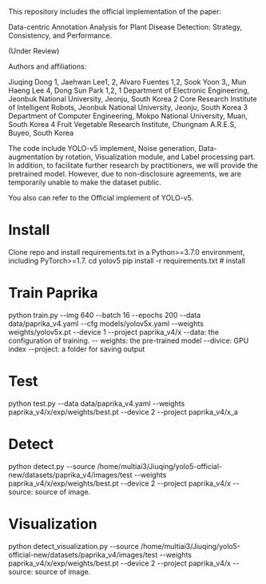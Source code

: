 This repository includes the official implementation of the paper:

Data-centric Annotation Analysis for Plant Disease Detection: Strategy, Consistency, and Performance.

(Under Review)

Authors and affiliations:

Jiuqing Dong 1, Jaehwan Lee1, 2, Alvaro Fuentes 1,2, Sook Yoon 3,, Mun Haeng Lee 4, Dong Sun Park 1,2, 1 Department of Electronic Engineering, Jeonbuk National University, Jeonju, South Korea 2 Core Research Institute of Intelligent Robots, Jeonbuk National University, Jeonju, South Korea 3 Department of Computer Engineering, Mokpo National University, Muan, South Korea 4 Fruit Vegetable Research Institute, Chungnam A.R.E.S, Buyeo, South Korea

The code include YOLO-v5 implement, Noise generation, Data-augmentation by rotation, Visualization module, and Label processing part. In addition, to facilitate further research by practitioners, we will provide the pretrained model. However, due to non-disclosure agreements, we are temporarily unable to make the dataset public.

You also can refer to the Official implement of YOLO-v5.

# Install

Clone repo and install requirements.txt in a Python>=3.7.0 environment, including PyTorch>=1.7.
cd yolov5
pip install -r requirements.txt  # install

# Train Paprika

python train.py --img 640 --batch 16 --epochs 200 --data data/paprika_v4.yaml --cfg models/yolov5x.yaml --weights weights/yolov5x.pt --device 1 --project paprika_v4/x
--data: the configuration of training.
-- weights: the pre-trained model
--divice: GPU index
--project: a folder for saving output

# Test
python test.py --data data/paprika_v4.yaml --weights paprika_v4/x/exp/weights/best.pt --device 2 --project paprika_v4/x_a

# Detect
python detect.py --source /home/multiai3/Jiuqing/yolo5-official-new/datasets/paprika_v4/images/test --weights paprika_v4/x/exp/weights/best.pt --device 2 --project paprika_v4/x
--source: source of image. 

# Visualization
python detect_visualization.py --source /home/multiai3/Jiuqing/yolo5-official-new/datasets/paprika_v4/images/test --weights paprika_v4/x/exp/weights/best.pt --device 2 --project paprika_v4/x
--source: source of image. 
